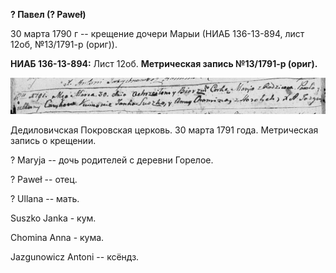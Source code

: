 **? Павел (? Paweł)**

30 марта 1790 г -- крещение дочери Марыи (НИАБ 136-13-894, лист 12об,
№13/1791-р (ориг)).

**НИАБ 136-13-894:** Лист 12об. **Метрическая запись №13/1791-р
(ориг).**

![](./media/c10a6802e6747e2cd327b1f5597dbb507f9ea9b6.png)

Дедиловичская Покровская церковь. 30 марта 1791 года. Метрическая запись
о крещении.

? Maryja -- дочь родителей с деревни Горелое.

? Paweł -- отец.

? Ullana -- мать.

Suszko Janka - кум.

Chomina Anna - кума.

Jazgunowicz Antoni -- ксёндз.
